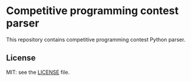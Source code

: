 # Competitive programming contest parser 	

This repository contains сompetitive programming contest Python parser.

## License
MIT: see the [LICENSE](https://github.com/helthazar/contestparser/blob/master/LICENSE) file.
